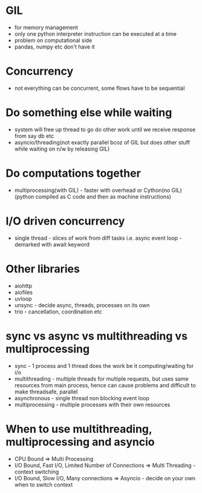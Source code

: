 # GIL
- for memory management
- only one python interpreter instruction can be executed at a time
- problem on computational side
- pandas, numpy etc don't have it

# Concurrency
- not everything can be concurrent, some flows have to be sequential

# Do something else while waiting
- system will free up thread to go do other work until we receive response from say db etc
- asyncio/threading(not exactly parallel bcoz of GIL but does other stuff while waiting on n/w by releasing GIL)

# Do computations together
- multiprocessing(with GIL) - faster with overhead or Cython(no GIL) (python compiled as C code and then as machine instructions)

# I/O driven concurrency
- single thread - slices of work from diff tasks i.e. async event loop  - demarked with await keyword

# Other libraries
- aiohttp
- aiofiles
- uvloop
- unsync - decide async, threads, processes on its own
- trio - cancellation, coordination etc

# sync vs async vs multithreading vs multiprocessing
- sync - 1 process and 1 thread does the work be it computing/waiting for i/o
- multithreading - multiple threads for multiple requests, but uses same resources from main process, hence can cause problems and difficult to make threadsafe, parallel
- asynchronous - single thread non blocking event loop
- multiprocessing - multiple processes with their own resources

# When to use multithreading, multiprocessing and asyncio
- CPU Bound => Multi Processing
- I/O Bound, Fast I/O, Limited Number of Connections => Multi Threading - context switching
- I/O Bound, Slow I/O, Many connections => Asyncio - decide on your own when to switch context
